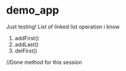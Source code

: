 # demo_app
Just testing!
List of linked list operation i know
 1) addFirst()
 2) addLast()
 3) delFirst()

//Done method for this session
